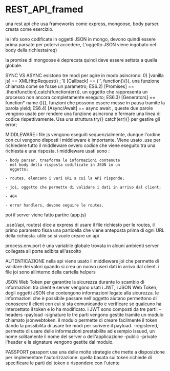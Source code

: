 # REST_API_framed
una rest api che usa frameworks come express, mongoose, body parser. creata come esercizio.


 le info sono codificate in oggetti JSON in mongo,
 devono quindi essere prima parsate per potervi accedere,
 L'oggetto JSON viene ingobato nel body della 
 richiesta(req)


 la promise di mongoose è deprecata quindi deve 
 essere settata a quella globale. 
 

SYNC VS ASYNC
  esistono tre modi per agire in modo asincrono:
      0) [vanilla js] == XMLHttpRequest() ;
      1) [Callback] == ('', function(){}), una funzione 
                      chiamata come se fosse un parametro;
  ES6.2) [Promises] == .then(function).catch(function(err)), 
                      un oggetto che rappresenta un processo
                      non ancora completamente eseguito;
  ES6.3) [Generators] == function* name (){}, funzioni che 
                          possono essere messe in pausa tramite
                          la parola yield; 
  ES6.4) [Async/Await] == async await , queste due parole                           vengono usate per rendere una                             funzione asincrona e fermare una                          linea di codice rispettivamente.
                          Usa una struttura 
                          try{} catch(err){} per gestire gli error;


MIDDLEWARE
i file js vengono eseguiti sequenzialmente, dunque 
l'ordine con cui vengono disposti i middleware è 
importante. Viene usato .use per richiedere tutto il 
middleware ovvero codice che viene eseguito tra una
richiesta e una risposta. i middleware usati sono :

    - body parser, trasforma le informazioni contenute
      nel body della risposta codificate in JSON in un
      oggetto;

    - routes, elencano i vari URL a cui la API risponde;

    - joi, oggetto che permette di validare i dati in arrivo dal client;

    - 404

    - error handlers, devono seguire le routes.

 poi il server viene fatto partire (app.js)


.use(/api, routes) dice a express di usare il file richiesto per le routes, il primo parametro fissa una particella che viene anteposta prima di ogni URL della richiesta. utile se si vuole creare un api

process.env.port è una variabile globale trovata in alcuni ambienti server collegata all porte adibita all'ascolto

AUTENTICAZIONE
nella api viene usato il middleware joi che permette di validare dei valori quando si crea un nuovo useri dati in arrivo dal client. i file joi sono allinterno della cartella helpers
 
JSON Web Token
per garantire la sicurezza durante lo scambio di informazioni tra client e server vengono usati i JWT, i JSON Web Token, degli oggetti JSON che contengono informazioni legate alla sicurezza. le informazioni che è possibile passare nell'oggetto aiutano permettono di conoscere il client con cui si sta comunicando e verificare se qualcuno ha intercettato il token e lo ha modificato. i JWT sono composti da tre parti:
  -headers
  -payload
  -signature
le tre parti vengono gestite tramite un modulo chiamato jsonwebtoken. il modulo permette di creare facilmente il token dando la possibilita di usare tre modi per scrivere il payload. 
  -registered, permette di usare delle informazioni prestabilite ad esempio issued, un nome solitamente il nome del server o dell'applicazione 
  -public
  -private
l'header e la signature vengono gestite dal modulo.

PASSPORT
passport usa una delle molte strategie che mette a disposizione per implementare l'autorizzazione. quella basata sui token richiede di specificare le parti del token e rispondere con l'utente